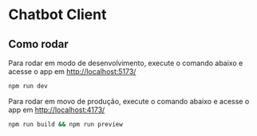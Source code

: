 # Chatbot Client

## Como rodar

Para rodar em modo de desenvolvimento, execute o comando abaixo e acesse o app em <http://localhost:5173/>

```bash
npm run dev
```

Para rodar em movo de produção, execute o comando abaixo e acesse o app em <http://localhost:4173/>

```bash
npm run build && npm run preview
```

